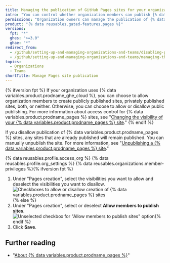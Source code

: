 ```yaml
---
title: Managing the publication of GitHub Pages sites for your organization
intro: "You can control whether organization members can publish {% data variables.product.prodname_pages %} sites from repositories in the organization{% ifversion fpt %} and restrict the visibilities that members can choose for the sites{% endif %}."
permissions: "Organization owners can manage the publication of {% data variables.product.prodname_pages %} sites from repositories in the organization."
product: "{% data reusables.gated-features.pages %}"
versions:
  fpt: "*"
  ghes: ">=3.0"
  ghae: "*"
redirect_from:
  - /github/setting-up-and-managing-organizations-and-teams/disabling-publication-of-github-pages-sites-for-your-organization
  - /github/setting-up-and-managing-organizations-and-teams/managing-the-publication-of-github-pages-sites-for-your-organization
topics:
  - Organizations
  - Teams
shortTitle: Manage Pages site publication
---
```


{% ifversion fpt %}
If your organization uses {% data variables.product.prodname_ghe_cloud %}, you can choose to allow organization members to create publicly published sites, privately published sites, both, or neither. Otherwise, you can choose to allow or disallow public publishing. For more information about access control for {% data variables.product.prodname_pages %} sites, see "[Changing the visibility of your {% data variables.product.prodname_pages %} site](/pages/getting-started-with-github-pages/changing-the-visibility-of-your-github-pages-site)."
{% endif %}

If you disallow publication of {% data variables.product.prodname_pages %} sites, any sites that are already published will remain published. You can manually unpublish the site. For more information, see "[Unpublishing a {% data variables.product.prodname_pages %} site](/pages/getting-started-with-github-pages/unpublishing-a-github-pages-site)."

{% data reusables.profile.access_org %}
{% data reusables.profile.org_settings %}
{% data reusables.organizations.member-privileges %}{% ifversion fpt %}

1. Under "Pages creation", select the visibilities you want to allow and deselect the visibilities you want to disallow.
   ![Checkboxes to allow or disallow creation of {% data variables.product.prodname_pages %} sites](/assets/images/help/organizations/github-pages-creation-checkboxes.png){% else %}
1. Under "Pages creation", select or deselect **Allow members to publish sites**.
   ![Unselected checkbox for "Allow members to publish sites" option](/assets/images/help/organizations/org-settings-pages-disable-publication-checkbox.png){% endif %}
1. Click **Save**.

## Further reading

- "[About {% data variables.product.prodname_pages %}](/pages/getting-started-with-github-pages/about-github-pages)"
